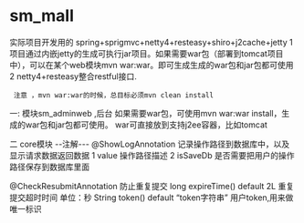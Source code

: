 # sm_mall
实际项目开发用的
 spring+sprigmvc+netty4+resteasy+shiro+j2cache+jetty
     1  项目通过内嵌jetty的生成可执行jar项目。如果需要war包（部署到tomcat项目中），可以在某个web模块mvn war:war。即可生成生成的war包和jar包都可使用
     2  netty4+resteasy整合restful接口.
     
     注意 ，mvn war:war的时候，总目标必须mvn clean install
   
 

一:  模块sm_adminweb ,后台
              如果需要war包，可使用mvn war:war install，生成的war包和jar包都可使用。
war可直接放到支持j2ee容器，比如tomcat



二 core模块
   --注解---
   @ShowLogAnnotation 记录操作路径到数据库中，以及显示请求数据返回数据
        1 value  操作路径描述
        2 isSaveDb  是否需要把用户的操作路径保存到数据库里面
         
   @CheckResubmitAnnotation  防止重复提交
	  long expireTime() default 2L              重复提交超时时间 单位：秒
	  String token() default “token字符串”       用户token,用来做唯一标识
	

	